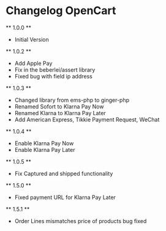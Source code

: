# Changelog OpenCart

** 1.0.0 **

* Initial Version

** 1.0.2 **

* Add Apple Pay
* Fix in the beberlei/assert library
* Fixed bug with field ip address

** 1.0.3 **

* Changed library from ems-php to ginger-php
* Renamed Sofort to Klarna Pay Now
* Renamed Klarna to Klarna Pay Later
* Add American Express, Tikkie Payment Request, WeChat 

** 1.0.4 **

* Enable Klarna Pay Now 
* Enable Klarna Pay Later

** 1.0.5 **

* Fix Captured and shipped functionality

** 1.5.0 **

* Fixed payment URL for Klarna Pay Later

** 1.5.1 **

* Order Lines mismatches price of products bug fixed